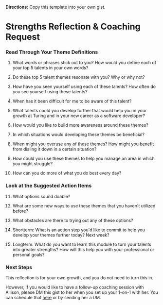 **Directions:** Copy this template into your own gist.

# Strengths Reflection & Coaching Request


### Read Through Your Theme Definitions

1. What words or phrases stick out to you? How would you define each of your top 5 talents in your own words?


2. Do these top 5 talent themes resonate with you? Why or why not? 



3. How have you seen yourself using each of these talents? How often do you see yourself using these talents?



4. When has it been difficult for me to be aware of this talent?




5. What talents could you develop further that would help you in your growth at Turing and in your new career as a software developer?




6. How would you like to build more awareness around these themes?



7. In which situations would developing these themes be beneficial?



8. When might you overuse any of these themes? How might you benefit from dialing it down in a certain situation?



9. How could you use these themes to help you manage an area in which you might struggle?



10. How can you do more of what you do best every day?



### Look at the Suggested Action Items 

11. What options sound doable? 



12. What are some new ways to use these themes that you haven't utilized before?



13. What obstacles are there to trying out any of these options?



14. Shortterm: What is an action step you'd like to commit to help you develop your themes further today? Next week? 



15. Longterm: What do you want to learn this module to turn your talents into greater strengths? How will this help you with your professional or personal goals?



### Next Steps
This reflection is for your own growth, and you do not need to turn this in. 

However, if you would like to have a follow-up coaching session with Allison, please DM this gist to her when you set up your 1-on-1 with her. You can schedule that [here](https://allisonreusinger.youcanbook.me/) or by sending her a DM.  
